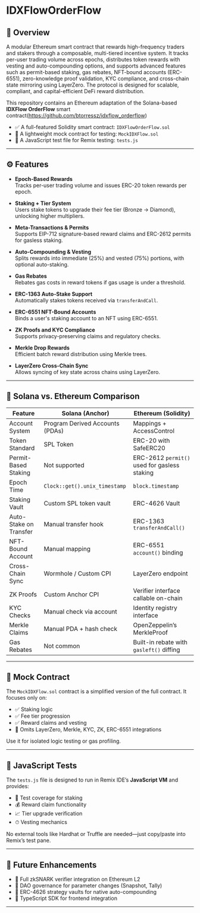 # IDXFlowOrderFlow

## 📌 Overview


A modular Ethereum smart contract that rewards high-frequency traders and stakers through a composable, multi-tiered incentive system. It tracks per-user trading volume across epochs, distributes token rewards with vesting and auto-compounding options, and supports advanced features such as permit-based staking, gas rebates, NFT-bound accounts (ERC-6551), zero-knowledge proof validation, KYC compliance, and cross-chain state mirroring using LayerZero. The protocol is designed for scalable, compliant, and capital-efficient DeFi reward distribution.

This repository contains an Ethereum adaptation of the Solana-based **IDXFlow OrderFlow** smart contract(https://github.com/btorressz/idxflow_orderflow)

- ✅ A full-featured Solidity smart contract: `IDXFlowOrderFlow.sol`  
- 🧪 A lightweight mock contract for testing: `MockIDXFlow.sol`  
- 🧾 A JavaScript test file for Remix testing: `tests.js`

---

## ⚙️ Features

- **Epoch-Based Rewards**  
  Tracks per-user trading volume and issues ERC-20 token rewards per epoch.

- **Staking + Tier System**  
  Users stake tokens to upgrade their fee tier (Bronze → Diamond), unlocking higher multipliers.

- **Meta-Transactions & Permits**  
  Supports EIP-712 signature-based reward claims and ERC-2612 permits for gasless staking.

- **Auto-Compounding & Vesting**  
  Splits rewards into immediate (25%) and vested (75%) portions, with optional auto-staking.

- **Gas Rebates**  
  Rebates gas costs in reward tokens if gas usage is under a threshold.

- **ERC-1363 Auto-Stake Support**  
  Automatically stakes tokens received via `transferAndCall`.

- **ERC-6551 NFT-Bound Accounts**  
  Binds a user's staking account to an NFT using ERC-6551.

- **ZK Proofs and KYC Compliance**  
  Supports privacy-preserving claims and regulatory checks.

- **Merkle Drop Rewards**  
  Efficient batch reward distribution using Merkle trees.

- **LayerZero Cross-Chain Sync**  
  Allows syncing of key state across chains using LayerZero.

---


## 🔄 Solana vs. Ethereum Comparison

| Feature                     | Solana (Anchor)                                | Ethereum (Solidity)                                |
|----------------------------|--------------------------------------------------|----------------------------------------------------|
| Account System             | Program Derived Accounts (PDAs)                 | Mappings + AccessControl                           |
| Token Standard             | SPL Token                                       | ERC-20 with SafeERC20                              |
| Permit-Based Staking       | Not supported                                   | ERC-2612 `permit()` used for gasless staking       |
| Epoch Time                 | `Clock::get().unix_timestamp`                   | `block.timestamp`                                  |
| Staking Vault              | Custom SPL token vault                          | ERC-4626 Vault                                     |
| Auto-Stake on Transfer     | Manual transfer hook                            | ERC-1363 `transferAndCall()`                       |
| NFT-Bound Account          | Manual mapping                                  | ERC-6551 `account()` binding                       |
| Cross-Chain Sync           | Wormhole / Custom CPI                           | LayerZero endpoint                                 |
| ZK Proofs                  | Custom Anchor CPI                               | Verifier interface callable on-chain               |
| KYC Checks                 | Manual check via account                        | Identity registry interface                        |
| Merkle Claims              | Manual PDA + hash check                         | OpenZeppelin’s MerkleProof                         |
| Gas Rebates                | Not common                                      | Built-in rebate with `gasleft()` diffing           |

---

## 🧪 Mock Contract

The `MockIDXFlow.sol` contract is a simplified version of the full contract. It focuses only on:

- ✅ Staking logic  
- ✅ Fee tier progression  
- ✅ Reward claims and vesting  
- 🚫 Omits LayerZero, Merkle, KYC, ZK, ERC-6551 integrations  

Use it for isolated logic testing or gas profiling.

---

## 🧾 JavaScript Tests

The `tests.js` file is designed to run in Remix IDE’s **JavaScript VM** and provides:

- 🧪 Test coverage for staking
- 💰 Reward claim functionality
- 📈 Tier upgrade verification
- ⏱ Vesting mechanics

No external tools like Hardhat or Truffle are needed—just copy/paste into Remix’s test pane.

---


## 🔮 Future Enhancements

- 🧠 Full zkSNARK verifier integration on Ethereum L2  
- 💼 DAO governance for parameter changes (Snapshot, Tally)  
- 🔁 ERC-4626 strategy vaults for native auto-compounding  
- 🧰 TypeScript SDK for frontend integration  

---



